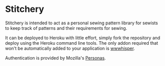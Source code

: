 # Stitchery

Stitchery is intended to act as a personal sewing pattern library for sewists to keep track of patterns and their requirements for sewing.

It can be deployed to Heroku with little effort, simply fork the repository and deploy using the Heroku command line tools. The only addon required that won't be automatically added to your application is [wwwhisper](https://devcenter.heroku.com/articles/wwwhisper).

Authentication is provided by Mozilla's [Personas](https://www.mozilla.org/en-US/persona/). 
